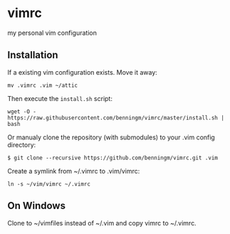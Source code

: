 # vimrc
my personal vim configuration

## Installation

If a existing vim configuration exists. Move it away:

```
mv .vimrc .vim ~/attic
```

Then execute the `install.sh` script:

```
wget -O - https://raw.githubusercontent.com/benningm/vimrc/master/install.sh | bash
```

Or manualy clone the repository (with submodules) to your .vim config directory:

```
$ git clone --recursive https://github.com/benningm/vimrc.git .vim
```

Create a symlink from ~/.vimrc to .vim/vimrc:

```
ln -s ~/vim/vimrc ~/.vimrc
```

## On Windows

Clone to ~/vimfiles instead of ~/.vim and copy vimrc to ~/.vimrc.
